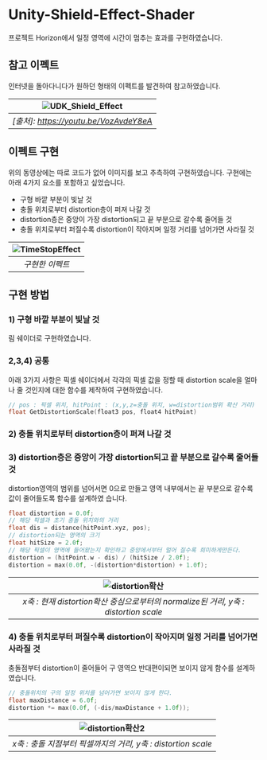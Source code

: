 # Unity-Shield-Effect-Shader
프로젝트 Horizon에서 일정 영역에 시간이 멈추는 효과를 구현하였습니다.


## 참고 이펙트
인터넷을 돌아다니다가 원하던 형태의 이펙트를 발견하여 참고하였습니다.


| ![UDK_Shield_Effect](https://user-images.githubusercontent.com/11326612/69848410-67558c00-12bd-11ea-973d-6a7bcf67c27c.gif) |
|:--:| 
| *[출처]: https://youtu.be/VozAvdeY8eA* |


## 이펙트 구현
위의 동영상에는 따로 코드가 없어 이미지를 보고 추측하여 구현하였습니다.
구현에는 아래 4가지 요소를 포함하고 싶었습니다.
- 구형 바깥 부분이 빛날 것
- 충돌 위치로부터 distortion층이 퍼져 나갈 것
- distortion층은 중앙이 가장 distortion되고 끝 부분으로 갈수록 줄어들 것
- 충돌 위치로부터 퍼질수록 distortion이 작아지며 일정 거리를 넘어가면 사라질 것


| ![TimeStopEffect](https://user-images.githubusercontent.com/11326612/69849664-b650f080-12c0-11ea-8956-21d7cffa1b50.gif) |
|:--:| 
| *구현한 이펙트* |


## 구현 방법
### 1) 구형 바깥 부분이 빛날 것  
림 쉐이더로 구현하였습니다.  
### 2,3,4) 공통  
아래 3가지 사항은 픽셀 쉐이더에서 각각의 픽셀 값을 정할 때 distortion scale을 얼마나 줄 것인지에 대한 함수를 제작하여 구현하였습니다.  
```c
// pos : 픽셀 위치, hitPoint : (x,y,z=충돌 위치, w=distortion범위 확산 거리)
float GetDistortionScale(float3 pos, float4 hitPoint)
```  
### 2) 충돌 위치로부터 distortion층이 퍼져 나갈 것
### 3) distortion층은 중앙이 가장 distortion되고 끝 부분으로 갈수록 줄어들 것  
distortion영역의 범위를 넘어서면 0으로 만들고 영역 내부에서는 끝 부분으로 갈수록 값이 줄어들도록 함수를 설계하였 습니다.
```c
float distortion = 0.0f;
// 해당 픽셀과 초기 충돌 위치와의 거리
float dis = distance(hitPoint.xyz, pos);
// distortion되는 영역의 크기                            
float hitSize = 2.0f;
// 해당 픽셀이 영역에 들어왔는지 확인하고 중앙에서부터 멀어 질수록 희미하게만든다.
distortion = (hitPoint.w - dis) / (hitSize / 2.0f);
distortion = max(0.0f, -(distortion*distortion) + 1.0f);
```
| ![distortion확산](https://user-images.githubusercontent.com/11326612/69851549-4b55e880-12c5-11ea-8a6d-4b135c26b932.PNG) |
|:--:| 
| *x축 : 현재 distortion확산 중심으로부터의 normalize된 거리, y축 : distortion scale* |  
### 4) 충돌 위치로부터 퍼질수록 distortion이 작아지며 일정 거리를 넘어가면 사라질 것  
충돌점부터 distortion이 줄어들어 구 영역으 반대편이되면 보이지 않게 함수를 설계하였습니다. 
```c
// 충돌위치의 구의 일정 위치를 넘어가면 보이지 않게 한다.
float maxDistance = 6.0f;
distortion *= max(0.0f, (-dis/maxDistance + 1.0f));
```
| ![distortion확산2](https://user-images.githubusercontent.com/11326612/69853290-d0db9780-12c9-11ea-92b7-77c749c24cbe.PNG) |
|:--:| 
| *x축 : 충돌 지점부터 픽셀까지의 거리, y축 : distortion scale* |
